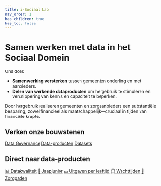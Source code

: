 ```yaml
---
title: i-Sociaal Lab
nav_order: 1
has_children: true
has_toc: false
---
```

# Samen werken met data in het Sociaal Domein

Ons doel:

- **Samenwerking versterken** tussen gemeenten onderling en met aanbieders.
- **Delen van werkende dataproduc­ten** om hergebruik te stimuleren en versnippering van kennis en capaciteit te beperken.

Door hergebruik realiseren gemeenten en zorgaanbieders een substantiële besparing, zowel financieel als maatschappelijk—cruciaal in tijden van financiële krapte.

## Verken onze bouwstenen
<div class="big-buttons">
  <a class="big-btn big-btn-blue1" href="./data-governance">Data Governance</a>
  <a class="big-btn big-btn-blue2" href="./dataproducten">Data-producten</a>
  <a class="big-btn big-btn-blue3" href="./datasets">Datasets</a>
</div>

## Direct naar data-producten
<div class="small-buttons">
   <a class="small-btn" href="./dashboards/datakwaliteit/" >📊 Datakwaliteit</a>
  <a class="small-btn" href="./jaapjunior/">💬 Jaapjunior</a>
   <a class="small-btn" href="./datasets/CPB-leeftijdskosten/" >💶 Uitgaven per leeftijd</a>
  <a class="small-btn" href="./dashboards/wachttijden/" >⏱️ Wachttijden</a>
  <a class="small-btn" href="./zorgpaden/">🧭 Zorgpaden</a>
</div>
